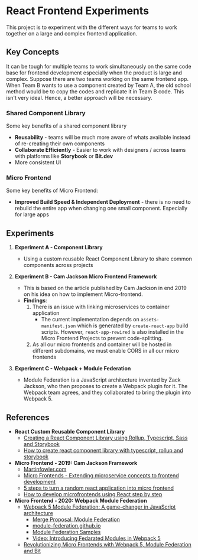 # React Frontend Experiments

This project is to experiment with the different ways for teams to work together on a large and complex frontend 
application. 

## Key Concepts

It can be tough for multiple teams to work simultaneously on the same code base for frontend development especially 
when the product is large and complex. Suppose there are two teams working on the same frontend app. When Team B wants
to use a component created by Team A, the old school method would be to copy the codes and replicate it in Team B code.
This isn't very ideal. Hence, a better approach will be necessary.

### Shared Component Library

Some key benefits of a shared component library
- **Reusability** - teams will be much more aware of whats available instead of re-creating their own components
- **Collaborate Efficiently** - Easier to work with designers / across teams with platforms like **Storybook** or 
**Bit.dev**
- More consistent UI

### Micro Frontend

Some key benefits of Micro Frontend:
- **Improved Build Speed & Independent Deployment** - there is no need to rebuild the entire app when changing one 
small component. Especially for large apps

## Experiments

1. **Experiment A - Component Library**
    - Using a custom reusable React Component Library to share common components across projects

2. **Experiment B - Cam Jackson Micro Frontend Framework**
    - This is based on the article published by Cam Jackson in end 2019 on his idea on how to implement Micro-frontend.
    - **Findings**:
        1. There is an issue with linking microservices to container application
            - The current implementation depends on `assets-manifest.json` which is generated by `create-react-app`
            build scripts. However, `react-app-rewired` is also installed in the Micro Frontend Projects to prevent 
            code-splitting.     
        2. As all our micro frontends and container will be hosted in different subdomains, we must enable CORS in all 
        our micro frontends

3. **Experiment C - Webpack + Module Federation**
    - Module Federation is a JavaScript architecture invented by Zack Jackson, who then proposes to create a Webpack 
    plugin for it. The Webpack team agrees, and they collaborated to bring the plugin into Webpack 5.

## References
- **React Custom Reusable Component Library**
    - [Creating a React Component Library using Rollup, Typescript, Sass and Storybook](https://blog.harveydelaney.com/creating-your-own-react-component-library/)
    - [How to create react component library with typescript, rollup and storybook](https://medium.com/@dennisschneider/how-to-create-a-react-component-library-with-typescript-rollup-js-and-storybook-cc3fe95c9c44)
- **Micro Frontend - 2019: Cam Jackson Framework**
    - [Martinfowler.com](https://martinfowler.com/articles/micro-frontends.html)
    - [Micro Frontends - Extending microservice concepts to frontend development](https://micro-frontends.org/)
    - [5 steps to turn a random react application into micro frontend](https://medium.com/better-programming/5-steps-to-turn-a-random-react-application-into-a-micro-frontend-946718c147e7)
    - [How to develop microfrontends using React step by step](https://blog.bitsrc.io/how-to-develop-microfrontends-using-react-step-by-step-guide-47ebb479cacd)
- **Micro Frontend - 2020: Webpack Module Federation**
    - [Webpack 5 Module Federation: A game-changer in JavaScript architecture](https://indepth.dev/webpack-5-module-federation-a-game-changer-in-javascript-architecture)
        - [Merge Proposal: Module Federation](https://github.com/webpack/webpack/issues/10352) 
        - [module-federation.github.io](https://module-federation.github.io/)
        - [Module Federation Samples](https://github.com/module-federation/module-federation-examples)
        - [Video: Introducing Fedarated Modules in Webpack 5](https://www.youtube.com/watch?v=D3XYAx30CNc&feature=emb_title)
    - [Revolutionizing Micro Frontends with Webpack 5, Module Federation and Bit](https://blog.bitsrc.io/revolutionizing-micro-frontends-with-webpack-5-module-federation-and-bit-99ff81ceb0)
